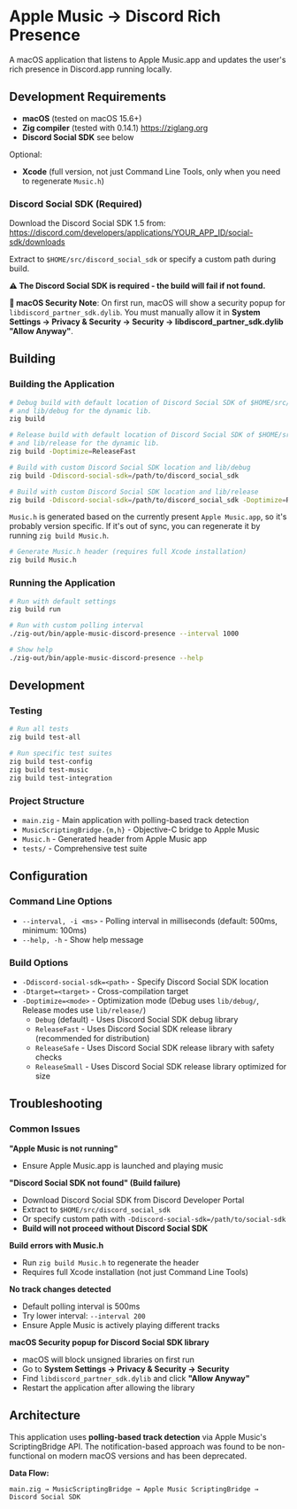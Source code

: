 # Apple Music → Discord Rich Presence

A macOS application that listens to Apple Music.app and updates the user's rich presence in
Discord.app running locally.

## Development Requirements

- **macOS** (tested on macOS 15.6+)
- **Zig compiler** (tested with 0.14.1) https://ziglang.org
- **Discord Social SDK** see below

Optional:
- **Xcode** (full version, not just Command Line Tools, only when you need to regenerate `Music.h`)

### Discord Social SDK (Required)

Download the Discord Social SDK 1.5 from:
https://discord.com/developers/applications/YOUR_APP_ID/social-sdk/downloads

Extract to `$HOME/src/discord_social_sdk` or specify a custom path during build.

**⚠️ The Discord Social SDK is required - the build will fail if not found.**

**🔐 macOS Security Note**: On first run, macOS will show a security popup for
`libdiscord_partner_sdk.dylib`. You must manually allow it in **System Settings → Privacy & Security
→ Security → libdiscord_partner_sdk.dylib "Allow Anyway"**.

## Building

### Building the Application

```sh
# Debug build with default location of Discord Social SDK of $HOME/src/discord_social_sdk
# and lib/debug for the dynamic lib.
zig build

# Release build with default location of Discord Social SDK of $HOME/src/discord_social_sdk
# and lib/release for the dynamic lib.
zig build -Doptimize=ReleaseFast

# Build with custom Discord Social SDK location and lib/debug
zig build -Ddiscord-social-sdk=/path/to/discord_social_sdk

# Build with custom Discord Social SDK location and lib/release
zig build -Ddiscord-social-sdk=/path/to/discord_social_sdk -Doptimize=ReleaseFast
```

`Music.h` is generated based on the currently present `Apple Music.app`, so it's probably version specific.
If it's out of sync, you can regenerate it by running `zig build Music.h`.

```sh
# Generate Music.h header (requires full Xcode installation)
zig build Music.h
```

### Running the Application
```sh
# Run with default settings
zig build run

# Run with custom polling interval
./zig-out/bin/apple-music-discord-presence --interval 1000

# Show help
./zig-out/bin/apple-music-discord-presence --help
```

## Development

### Testing
```sh
# Run all tests
zig build test-all

# Run specific test suites
zig build test-config
zig build test-music
zig build test-integration
```

### Project Structure
- `main.zig` - Main application with polling-based track detection
- `MusicScriptingBridge.{m,h}` - Objective-C bridge to Apple Music
- `Music.h` - Generated header from Apple Music app
- `tests/` - Comprehensive test suite

## Configuration

### Command Line Options
- `--interval, -i <ms>` - Polling interval in milliseconds (default: 500ms, minimum: 100ms)
- `--help, -h` - Show help message

### Build Options
- `-Ddiscord-social-sdk=<path>` - Specify Discord Social SDK location
- `-Dtarget=<target>` - Cross-compilation target
- `-Doptimize=<mode>` - Optimization mode (Debug uses `lib/debug/`, Release modes use `lib/release/`)
  - `Debug` (default) - Uses Discord Social SDK debug library
  - `ReleaseFast` - Uses Discord Social SDK release library (recommended for distribution)
  - `ReleaseSafe` - Uses Discord Social SDK release library with safety checks
  - `ReleaseSmall` - Uses Discord Social SDK release library optimized for size

## Troubleshooting

### Common Issues

**"Apple Music is not running"**
- Ensure Apple Music.app is launched and playing music

**"Discord Social SDK not found" (Build failure)**
- Download Discord Social SDK from Discord Developer Portal
- Extract to `$HOME/src/discord_social_sdk`
- Or specify custom path with `-Ddiscord-social-sdk=/path/to/social-sdk`
- **Build will not proceed without Discord Social SDK**

**Build errors with Music.h**
- Run `zig build Music.h` to regenerate the header
- Requires full Xcode installation (not just Command Line Tools)

**No track changes detected**
- Default polling interval is 500ms
- Try lower interval: `--interval 200`
- Ensure Apple Music is actively playing different tracks

**macOS Security popup for Discord Social SDK library**
- macOS will block unsigned libraries on first run
- Go to **System Settings → Privacy & Security → Security**
- Find `libdiscord_partner_sdk.dylib` and click **"Allow Anyway"**
- Restart the application after allowing the library

## Architecture

This application uses **polling-based track detection** via Apple Music's ScriptingBridge API. The notification-based approach was found to be non-functional on modern macOS versions and has been deprecated.

**Data Flow:**
```
main.zig → MusicScriptingBridge → Apple Music ScriptingBridge → Discord Social SDK
```
